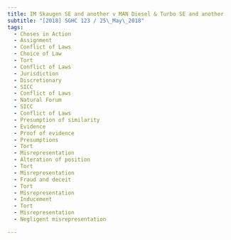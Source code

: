 ```yaml
---
title: IM Skaugen SE and another v MAN Diesel & Turbo SE and another 
subtitle: "[2018] SGHC 123 / 25\_May\_2018"
tags:
  - Choses in Action
  - Assignment
  - Conflict of Laws
  - Choice of Law
  - Tort
  - Conflict of Laws
  - Jurisdiction
  - Discretionary
  - SICC
  - Conflict of Laws
  - Natural Forum
  - SICC
  - Conflict of Laws
  - Presumption of similarity
  - Evidence
  - Proof of evidence
  - Presumptions
  - Tort
  - Misrepresentation
  - Alteration of position
  - Tort
  - Misrepresentation
  - Fraud and deceit
  - Tort
  - Misrepresentation
  - Inducement
  - Tort
  - Misrepresentation
  - Negligent misrepresentation

---
```


